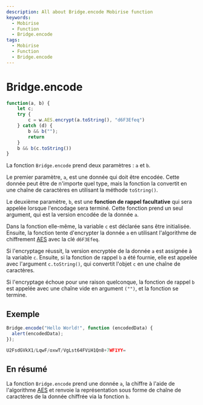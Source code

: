 ```yaml
---
description: All about Bridge.encode Mobirise function
keywords:
  - Mobirise
  - Function
  - Bridge.encode
tags:
  - Mobirise
  - Function
  - Bridge.encode
---
```


# Bridge.encode

```js
function(a, b) {
	let c;
	try {
		c = w.AES.encrypt(a.toString(), "d6F3Efeq")
	} catch (d) {
		b && b("");
		return
	}
	b && b(c.toString())
}
```

La fonction `Bridge.encode` prend deux paramètres : `a` et `b`.

Le premier paramètre, `a`, est une donnée qui doit être encodée. Cette donnée peut être de n'importe quel type, mais la fonction la convertit en une chaîne de caractères en utilisant la méthode `toString()`.

Le deuxième paramètre, `b`, est une **fonction de rappel facultative** qui sera appelée lorsque l'encodage sera terminé. Cette fonction prend un seul argument, qui est la version encodée de la donnée `a`.

Dans la fonction elle-même, la variable `c` est déclarée sans être initialisée. Ensuite, la fonction tente d'encrypter la donnée `a` en utilisant l'algorithme de chiffrement [AES](https://en.wikipedia.org/wiki/Advanced_Encryption_Standard) avec la clé `d6F3Efeq`.

Si l'encryptage réussit, la version encryptée de la donnée `a` est assignée à la variable `c`. Ensuite, si la fonction de rappel `b` a été fournie, elle est appelée avec l'argument `c.toString()`, qui convertit l'objet `c` en une chaîne de caractères.

Si l'encryptage échoue pour une raison quelconque, la fonction de rappel `b` est appelée avec une chaîne vide en argument `("")`, et la fonction se termine.

## Exemple

```js title='Function'
Bridge.encode("Hello World!", function (encodedData) {
  alert(encodedData);
});
```

```js title='Result'
U2FsdGVkX1/LqwF/oxwT/VgLst64FViH1Qn8+7WF1YY=
```

## En résumé

La fonction `Bridge.encode` prend une donnée `a`, la chiffre à l'aide de l'algorithme [AES](https://en.wikipedia.org/wiki/Advanced_Encryption_Standard) et renvoie la représentation sous forme de chaîne de caractères de la donnée chiffrée via la fonction `b`.
